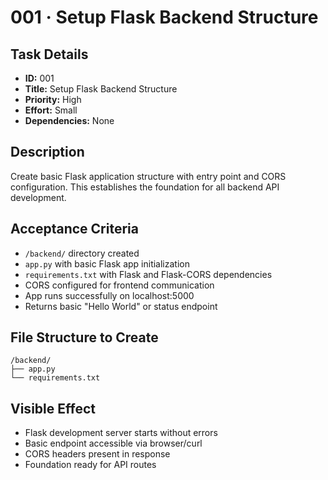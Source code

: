 # 001 · Setup Flask Backend Structure

## Task Details
- **ID:** 001
- **Title:** Setup Flask Backend Structure  
- **Priority:** High
- **Effort:** Small
- **Dependencies:** None

## Description
Create basic Flask application structure with entry point and CORS configuration. This establishes the foundation for all backend API development.

## Acceptance Criteria
- `/backend/` directory created
- `app.py` with basic Flask app initialization
- `requirements.txt` with Flask and Flask-CORS dependencies
- CORS configured for frontend communication
- App runs successfully on localhost:5000
- Returns basic "Hello World" or status endpoint

## File Structure to Create
```
/backend/
├── app.py
└── requirements.txt
```

## Visible Effect
- Flask development server starts without errors
- Basic endpoint accessible via browser/curl
- CORS headers present in response
- Foundation ready for API routes
